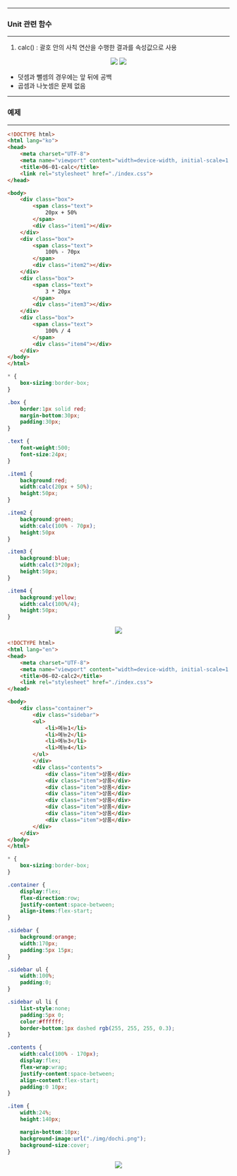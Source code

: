 -----
### Unit 관련 함수
-----
1. calc() : 괄호 안의 사칙 연산을 수행한 결과를 속성값으로 사용

<div align = "center">
<img src="https://github.com/sooyounghan/Web/assets/34672301/89a12c81-6e1a-4129-aded-eca4a07519b6">
<img src="https://github.com/sooyounghan/Web/assets/34672301/c701592a-bf5a-4a55-916d-14e211728c7c">
</div>

  - 덧셈과 뺄셈의 경우에는 앞 뒤에 공백
  - 곱셈과 나눗셈은 문제 없음

-----
### 예제
-----
```html
<!DOCTYPE html>
<html lang="ko">
<head>
    <meta charset="UTF-8">
    <meta name="viewport" content="width=device-width, initial-scale=1.0">
    <title>06-01-calc</title>
    <link rel="stylesheet" href="./index.css">
</head>

<body>
    <div class="box">
        <span class="text">
            20px + 50%
        </span>
        <div class="item1"></div>
    </div>
    <div class="box">
        <span class="text">
            100% - 70px
        </span>
        <div class="item2"></div>
    </div>
    <div class="box">
        <span class="text">
            3 * 20px
        </span>
        <div class="item3"></div>
    </div>
    <div class="box">
        <span class="text">
            100% / 4
        </span>
        <div class="item4"></div>
    </div>
</body>
</html>
```

```css
* {
    box-sizing:border-box;
}

.box {
    border:1px solid red;
    margin-bottom:30px;
    padding:30px;
}

.text {
    font-weight:500;
    font-size:24px;
}

.item1 {
    background:red;
    width:calc(20px + 50%);
    height:50px;
}

.item2 {
    background:green;
    width:calc(100% - 70px);
    height:50px
}

.item3 {
    background:blue;
    width:calc(3*20px);
    height:50px;
}

.item4 {
    background:yellow;
    width:calc(100%/4);
    height:50px;
}
```

<div align = "center">
<img src="https://github.com/sooyounghan/Web/assets/34672301/3a581074-140e-4c3b-a3d7-50ff5fd77426">
</div>

```html
<!DOCTYPE html>
<html lang="en">
<head>
    <meta charset="UTF-8">
    <meta name="viewport" content="width=device-width, initial-scale=1.0">
    <title>06-02-calc2</title>
    <link rel="stylesheet" href="./index.css">
</head>

<body>
    <div class="container">
        <div class="sidebar">
        <ul>
            <li>메뉴1</li>
            <li>메뉴2</li>
            <li>메뉴3</li>
            <li>메뉴4</li>
        </ul>
        </div>
        <div class="contents">
            <div class="item">상품</div>
            <div class="item">상품</div>
            <div class="item">상품</div>
            <div class="item">상품</div>
            <div class="item">상품</div>
            <div class="item">상품</div>
            <div class="item">상품</div>
            <div class="item">상품</div>
        </div>
    </div>
</body>
</html>
```

```css
* {
    box-sizing:border-box;
}

.container {
    display:flex;
    flex-direction:row;
    justify-content:space-between;
    align-items:flex-start;
}

.sidebar {
    background:orange;
    width:170px;
    padding:5px 15px;
}

.sidebar ul {
    width:100%;
    padding:0;
}

.sidebar ul li {
    list-style:none;
    padding:5px 0;
    color:#ffffff;
    border-bottom:1px dashed rgb(255, 255, 255, 0.3);
}

.contents {
    width:calc(100% - 170px);
    display:flex;
    flex-wrap:wrap;
    justify-content:space-between;
    align-content:flex-start;
    padding:0 10px;
}

.item {
    width:24%;
    height:140px;

    margin-bottom:10px;
    background-image:url("./img/dochi.png");
    background-size:cover;
}
```

<div align = "center">
<img src="https://github.com/sooyounghan/Web/assets/34672301/ab9f85fe-08c1-4d1f-acbd-9deae8a4cca6"
</div>
